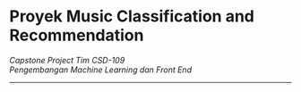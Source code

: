 # **Proyek Music Classification and Recommendation**
_Capstone Project Tim CSD-109_<br>
_Pengembangan Machine Learning dan Front End_
<hr>
